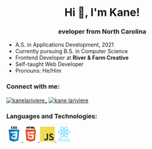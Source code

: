<h1 align="center">Hi 👋, I'm Kane!</h1>
<h3 align="center">eveloper from North Carolina</h3>

- A.S. in Applications Development, 2021
- Currently pursuing B.S. in Computer Science 
- Frontend Developer at **River & Farm Creative**
- Self-taught Web Developer 
- Pronouns: He/Him

<h3 align="left">Connect with me:</h3>
<p align="left">
<a href="https://twitter.com/kanelariviere_" target="blank"><img align="center" src="https://raw.githubusercontent.com/rahuldkjain/github-profile-readme-generator/master/src/images/icons/Social/twitter.svg" alt="kanelariviere_" height="30" width="40" /></a>
<a href="https://linkedin.com/in/kane lariviere" target="blank"><img align="center" src="https://raw.githubusercontent.com/rahuldkjain/github-profile-readme-generator/master/src/images/icons/Social/linked-in-alt.svg" alt="kane lariviere" height="30" width="40" /></a>
</p>

<h3 align="left">Languages and Technologies:</h3>
<p align="left"> 
<a href="https://www.w3schools.com/css/" target="_blank" rel="noreferrer"> 
<img src="https://raw.githubusercontent.com/devicons/devicon/master/icons/css3/css3-original-wordmark.svg" alt="css3" width="40" height="40"/> </a> <a href="https://firebase.google.com/" target="_blank" rel="noreferrer">  <img src="https://raw.githubusercontent.com/devicons/devicon/master/icons/html5/html5-original-wordmark.svg" alt="html5" width="40" height="40"/> </a> <a href="https://developer.mozilla.org/en-US/docs/Web/JavaScript" target="_blank" rel="noreferrer"> <img src="https://raw.githubusercontent.com/devicons/devicon/master/icons/javascript/javascript-original.svg" alt="javascript" width="40" height="40"/> </a> <img src="https://raw.githubusercontent.com/devicons/devicon/master/icons/react/react-original-wordmark.svg" alt="react" width="40" height="40"/> </a>
